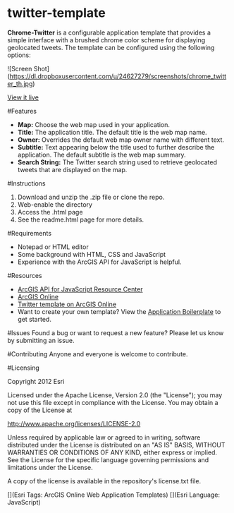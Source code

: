 twitter-template
================

**Chrome-Twitter** is a configurable application template that provides a simple interface with a brushed chrome color scheme for displaying geolocated tweets. The template can be configured using the following options:

![Screen Shot] (https://dl.dropboxusercontent.com/u/24627279/screenshots/chrome_twitter_th.jpg)

[View it live](http://www.arcgis.com/apps/OnePane/azuretwitter/index.html?webmap=f5b13dbed07c46cdb783cf361833aa6b)

#Features
- **Map:**  Choose the web map used in your application.
- **Title:** The application title. The default title is the web map name.
- **Owner:** Overrides the default web map owner name with different text.
- **Subtitle:** Text appearing below the title used to further describe the application. The default subtitle is the web map summary.
- **Search String:** The Twitter search string used to retrieve geolocated tweets that are displayed on the map.

#Instructions

1. Download and unzip the .zip file or clone the repo. 
2. Web-enable the directory
3. Access the .html page 
4. See the readme.html page for more details. 


#Requirements

- Notepad or HTML editor
- Some background with HTML, CSS and JavaScript
- Experience with the ArcGIS API for JavaScript is helpful. 

#Resources

- [ArcGIS API for JavaScript Resource Center](http://help.arcgis.com/en/webapi/javascript/arcgis/index.html)
- [ArcGIS Online](http://www.arcgis.com/home/)
- [Twitter template on ArcGIS Online](http://www.arcgis.com/home/item.html?id=870be7b510a646d6ae0137551aa9242d)
- Want to create your own template? View the [Application Boilerplate](https://github.com/Esri/application-boilerplate-js) to get started. 

#Issues
Found a bug or want to request a new feature? Please let us know by submitting an issue. 

#Contributing
Anyone and everyone is welcome to contribute. 

#Licensing 

Copyright 2012 Esri

Licensed under the Apache License, Version 2.0 (the "License"); you may not use this file except in compliance with the License. You may obtain a copy of the License at

http://www.apache.org/licenses/LICENSE-2.0

Unless required by applicable law or agreed to in writing, software distributed under the License is distributed on an "AS IS" BASIS, WITHOUT WARRANTIES OR CONDITIONS OF ANY KIND, either express or implied. See the License for the specific language governing permissions and limitations under the License.

A copy of the license is available in the repository's license.txt file.

[](Esri Tags: ArcGIS Online Web Application Templates) 
[](Esri Language: JavaScript)
